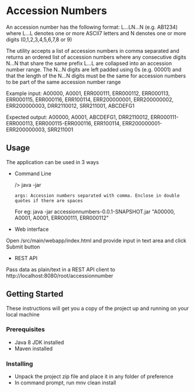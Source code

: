 # Accession Numbers
An accession number has the following format: L...LN...N (e.g. AB1234)
where L...L denotes one or more ASCII7 letters and N denotes one or more digits (0,1,2,3,4,5,6,7,8 or 9)

The utility accepts a list of accession numbers in comma separated and returns an ordered list of accession numbers where any consecutive digits N...N that share the same prefix L...L are collapsed into an accession number range. The N...N digits are left padded using 0s (e.g. 00001) and that the length of the N...N digits must be the same for accession numbers to be part of the same accession number range

Example input:
A00000, A0001, ERR000111, ERR000112, ERR000113, ERR000115, ERR000116, ERR100114, ERR200000001, ERR200000002, ERR200000003, DRR2110012, SRR211001, ABCDEFG1

Expected output:
A00000, A0001, ABCDEFG1, DRR2110012, ERR000111-ERR000113, ERR000115-ERR000116, ERR100114, ERR200000001-ERR200000003, SRR211001 

## Usage

The application can be used in 3 ways

* Command Line

  /> java -jar <path to jar> <args>

      args: Accession numbers separated with comma. Enclose in double quotes if there are spaces
      
  For eg: java -jar accessionnumbers-0.0.1-SNAPSHOT.jar "A00000, A0001, A0001, ERR000111, ERR000112"
 
 * Web interface
 
  Open <project folder>/src/main/webapp/index.html and provide input in text area and click Submit button
  
  * REST API
  
  Pass data as plain/text in a REST API client to http://localhost:8080/root/accessionnumber


## Getting Started
These instructions will get you a copy of the project up and running on your local machine


### Prerequisites

* Java 8 JDK installed
* Maven installed

### Installing

* Unpack the project zip file and place it in any folder of preference
* In command prompt, run mnv clean install




